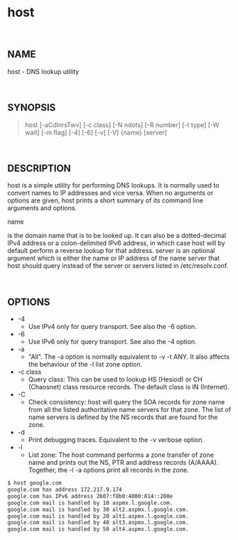 # host

<br>

## NAME

host - DNS lookup utility

<br>

## SYNOPSIS

> host [-aCdlnrsTwv] [-c class] [-N ndots] [-R number] [-t type] [-W wait] [-m flag] [-4] [-6] [-v] [-V] {name} [server]

<br>

## DESCRIPTION

host is a simple utility for performing DNS lookups. It is normally used to convert names to IP addresses and vice versa. When no arguments or options are given, host prints a short summary of its command line arguments and options.

name

is the domain name that is to be looked up. It can also be a dotted-decimal IPv4 address or a colon-delimited IPv6 address, in which case host will by default perform a reverse lookup for that address.  server is an optional argument which is either the name or IP address of the name server that host should query instead of the server or servers listed in /etc/resolv.conf.

<br>

## OPTIONS

* -4
  * Use IPv4 only for query transport. See also the -6 option.
* -6
  * Use IPv6 only for query transport. See also the -4 option.
* -a
  * "All". The -a option is normally equivalent to -v -t ANY. It also affects the behaviour of the -l list zone option.
* -c class
  * Query class: This can be used to lookup HS (Hesiod) or CH (Chaosnet) class resource records. The default class is IN (Internet).
* -C
  * Check consistency: host will query the SOA records for zone name from all the listed authoritative name servers for that zone. The list of name servers is defined by the NS records that are found for the zone.
* -d
  * Print debugging traces. Equivalent to the -v verbose option.
* -l
  * List zone: The host command performs a zone transfer of zone name and prints out the NS, PTR and address records (A/AAAA). Together, the -l -a options print all records in the zone.
  
```bash
$ host google.com
google.com has address 172.217.9.174
google.com has IPv6 address 2607:f8b0:4000:814::200e
google.com mail is handled by 10 aspmx.l.google.com.
google.com mail is handled by 30 alt2.aspmx.l.google.com.
google.com mail is handled by 20 alt1.aspmx.l.google.com.
google.com mail is handled by 40 alt3.aspmx.l.google.com.
google.com mail is handled by 50 alt4.aspmx.l.google.com.
```
